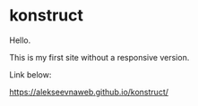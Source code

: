 # konstruct

Hello.

This is my first site without a responsive version.

Link below:

https://alekseevnaweb.github.io/konstruct/
